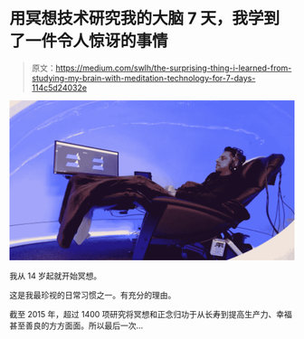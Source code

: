# 用冥想技术研究我的大脑 7 天，我学到了一件令人惊讶的事情

> 原文：<https://medium.com/swlh/the-surprising-thing-i-learned-from-studying-my-brain-with-meditation-technology-for-7-days-114c5d24032e>

![](img/27896b4c33c6ded7637ec3db9d7f36b2.png)

我从 14 岁起就开始冥想。

这是我最珍视的日常习惯之一。有充分的理由。

截至 2015 年，超过 1400 项研究将冥想和正念归功于从长寿到提高生产力、幸福甚至善良的方方面面。所以最后一次…